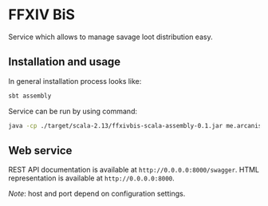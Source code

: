 # FFXIV BiS

Service which allows to manage savage loot distribution easy.

## Installation and usage

In general installation process looks like:

```bash
sbt assembly
```

Service can be run by using command:

```bash
java -cp ./target/scala-2.13/ffxivbis-scala-assembly-0.1.jar me.arcanis.ffxivbis.ffxivbis 
```

## Web service

REST API documentation is available at `http://0.0.0.0:8000/swagger`. HTML representation is available at `http://0.0.0.0:8000`.

*Note*: host and port depend on configuration settings. 
